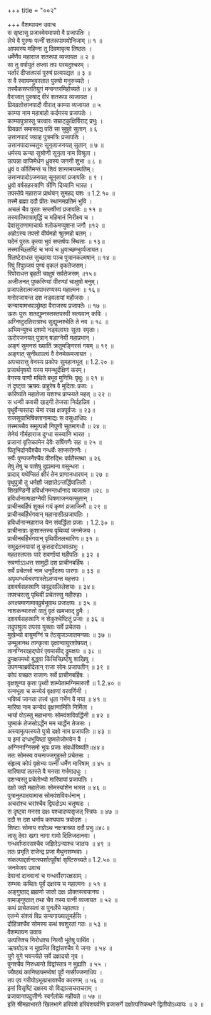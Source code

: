 +++
title = "००२"

+++
वैशम्पायन उवाच  
स सृष्टासु प्रजास्वेवमापवो वै प्रजापतिः ।  
लेभे वै पुरुषः पत्नीं शतरूपामयोनिजाम् ॥ १ ॥  
आपवस्य महिम्ना तु दिवमावृत्य तिष्ठतः ।  
धर्मेणैव महाराज शतरूपा व्यजायत ॥ २ ॥  
सा तु वर्षायुतं तप्त्वा तपः परमदुश्चरम् ।  
भर्तारं दीप्ततपसं पुरुषं प्रत्यपद्यत ॥ ३ ॥  
स वै स्वायम्भुवस्तात पुरुषो मनुरुच्यते ।  
तस्यैकसप्ततियुगं मन्वन्तरमिहोच्यते ॥ ४ ॥  
वैराजात् पुरुषाद् वीरं शतरूपा व्यजायत ।  
प्रियव्रतोत्तानपादौ वीरात् काम्या व्यजायत ॥ ५  
काम्या नाम महाबाहो कर्दमस्य प्रजापतेः ।  
काम्यापुत्रास्तु चत्त्वारः सम्राट्कुक्षिर्विराट् प्रभुः ।  
प्रियव्रतं समासाद्य पतिं सा सुषुवे सुतान् ॥ ६  
उत्तानपादं जग्राह पुत्रमत्रिः प्रजापतिः ।  
उत्तानपादाच्चतुरः सूनृताजनयत् सुतान् ॥ ७ ॥  
धर्मस्य कन्या सुश्रोणी सूनृता नाम विश्रुता ।  
उत्पन्ना वाजिमेधेन ध्रुवस्य जननी शुभा ॥ ८ ॥  
ध्रुवं व कीर्तिमन्तं च शिवं शान्तमयस्पतिम्।  
उत्तानपादोऽजनयत् सूनृतायां प्रजापतिः ॥ ९ ।  
ध्रुवो वर्षसहस्त्राणि त्रीणि दिव्यानि भारत ।  
तपस्तेपे महाराज प्रार्थयन् सुमहद् यशः ॥ 1.2.१० ॥  
तस्मै ब्रह्मा ददौ प्रीतः स्थानमप्रतिमं भुवि ।  
अचलं चैव पुरतः सप्तर्षीणां प्रजापतिः ॥ ११ ॥  
तस्यातिमात्रामृद्धिं च महिमानं निरीक्ष्य च ।  
देवासुराणामाचार्यः श्लोकमप्युशना जगौ ॥१२ ॥  
अहोऽस्य तपसो वीर्यमहो श्रुतमहो बलम् ।  
यदेनं पुरतः कृत्वा भुवं सप्तर्षयः स्थिताः ॥ १३॥  
तस्माच्छ्लिष्टिं च भव्यं च ध्रुवाच्छम्भुर्व्यजायत।  
श्लिष्टेराधत्त सुच्छाया पञ्च पुत्रानकल्मषान् ॥ १४ ॥  
रिपुं रिपुञ्जयं पुण्यं वृकलं वृकतेजसम्।  
रिपोराधत्त बृहती चाक्षुषं सर्वतेजसम् ॥१५॥  
अजीजनत् पुष्करिण्यां वीरण्यां चाक्षुषो मनुम्।  
प्रजापतेरात्मजायामरण्यस्य महात्मनः ॥ १६॥  
मनोरजायन्त दश नड्वलायां महौजसः ।  
कन्यायामभवञ्छ्रेष्ठा वैराजस्य प्रजापतेः ॥ १७ ॥  
ऊरुः पुरुः शतद्युम्नस्तस्तपस्वी सत्यवान् कविः ।  
अग्निष्टुदतिरात्रश्च सुद्युम्नश्चेति ते नव ॥ १८ ॥  
अभिमन्युश्च दशमो नड्वलायाः सुताः स्मृताः।  
ऊरोरजनयत् पुत्रान् षडाग्नेयी महाप्रभान् ।  
अङ्गं सुमनसं ख्यातिं क्रतुमङ्गिरसं गयम् ॥ १९ ॥  
अङ्गात् सुनीथापत्यं वै वेनमेकमजायत ।  
अपचारात्तु वेनस्य प्रकोपः सुमहानभूत् ॥ 1.2.२० ॥  
प्रजार्थमृषयो यस्य ममन्थुर्दक्षिणं करम्।  
वेनस्य पाणौ मथिते बभूव मुनिभिः पृथुः ॥ २१ ॥  
तं दृष्ट्वा ऋषयः प्राहुरेष वै मुदिताः प्रजाः ।  
करिष्यति महातेजा यशश्च प्राप्स्यते महत् ॥ २२ ॥  
स धन्वी कवची खड्गी तेजसा निर्दहन्निव ।  
पृथुर्वैन्यस्तदा चेमां ररक्ष क्षत्रपूर्वजः ॥ २३॥  
राजसूयाभिषिक्तानामाद्यः स वसुधाधिपः ।  
तस्माच्चैव समुत्पन्नौ निपुणौ सुतमागधौ ॥ २४ ॥  
तेनेयं गौर्महाराज दुग्धा सस्यानि भारत ।  
प्रजानां वृत्तिकामेन देवैः सर्षिगणैः सह ॥ २५ ॥  
पितृभिर्दानवैश्चैव गन्धर्वैः साप्सरोगणैः ।  
सर्पैः पुण्यजनैश्चैव वीरुद्भिः पर्वतैस्तथा ॥ २६  
तेषु तेषु च पाशेषु दुह्यमाना वसुन्धरा ।  
प्रादाद् यथेप्सितं क्षीरं तेन प्राणानधारयन् ॥ २७ ॥  
पृथुपुत्रौ तु धर्मज्ञौ जज्ञातेऽन्तर्द्धिपालितौ ।  
शिखण्डिनी हविर्धानमन्तर्धानाद व्यजायत ॥२८ ॥  
हविर्धानात्षडाग्नेयी धिषणाजनयत्सुतान् ।  
प्राचीनबर्हिषं शुक्लं गयं कृष्णं व्रजाजिनौ ॥ २९ ॥  
प्राचीनबर्हिर्भगवान् महानासीत्प्रजापतिः ।  
हविर्धानान्महाराज येन संवर्द्धिता प्रजाः । 1.2.३० ॥  
प्राचीनाग्राः कुशास्तस्य पृथिव्यां जनमेजय ।  
प्राचीनबर्हिर्भगवान् पृथिवीतलचारिणः॥ ३१ ॥  
समुद्रतनयायां तु कृतदारोऽभवत्प्रभुः ।  
महतस्तपसः पारे सवर्णायां महीपतिः ॥ ३२ ॥  
सवर्णाऽऽधत्त सामुद्री दश प्राचीनबर्हिषः ।  
सर्वे प्रचेतसो नाम धनुर्वेदस्य पारगाः ॥ ३३ ॥  
अपृथग्धर्मचरणास्तेऽतप्यन्त महत्तपः ।  
दशवर्षसहस्राणि समुद्रसलिलेशयाः ॥ ३४॥  
तपश्चरत्सु पृथिवीं प्रचेतस्सु महीरुहाः ।  
अरक्ष्यमाणामावव्रुर्बभूवाथ प्रजाक्षयः ॥ ३५ ॥  
नाशकन्मारुतो वातुं वृतं खमभवद् द्रुमैः ।  
दशवर्षसहस्राणि न शेकुश्चेष्टितुं प्रजाः ॥ ३६ ॥  
तदुपश्रुत्य तपसा युक्ताः सर्वे प्रचेतसः ।  
मुखेभ्यो वायुमग्निं च तेऽसृजञ्जातमन्यवः ॥ ३७ ॥  
उन्मूलानथ तान्कृत्वा वृक्षान्वायुरशोषयत्।  
तानग्निरदहद्घोरं एवमासीद् द्रुमक्षयः ॥ ३८ ॥  
द्रुमक्षयमथो बुद्ध्वा किंचिच्छिष्टेषु शाखिषु ।  
उपगम्याब्रवीदेतान् राजा सोमः प्रजापतीन् ॥ ३९ ॥  
कोपं यच्छत राजानः सर्वे प्राचीनबर्हिषः ।  
वृक्षशून्या कृता पृथ्वी शाम्येतामग्निमारुतौ ॥ 1.2.४० ॥  
रत्नभूता च कन्येयं वृक्षाणां वरवर्णिनी ।  
भविष्यं जानता तत्त्वं धृता गर्भेण वै मया ॥ ४१ ॥  
मारिषा नाम कन्येयं वृक्षाणामिति निर्मिता ।  
भार्या वोऽस्तु महाभागाः सोमवंशविवर्द्धिनी ॥ ४२ ॥  
युष्माकं तेजसोऽर्द्धेन मम चार्द्धेन तेजसः ।  
अस्यामुत्पत्स्यते पुत्रो दक्षो नाम प्रजापतिः ॥ ४३ ॥  
य इमां दग्धभूयिष्ठां युष्मत्तेजोमयेन वै ।  
अग्निनाग्निसमो भूयः प्रजाः संवर्धयिष्यति॥४४॥  
ततः सोमस्य वचनाज्जगृहुस्ते प्रचेतसः ।  
संहृत्य कोपं वृक्षेभ्यः पत्नीं धर्मेण मारिषाम् ॥ ४५ ॥  
मारिषायां ततस्ते वै मनसा गर्भमादधुः ।  
दशभ्यस्तु प्रचेतोभ्यो मारिषायां प्रजापतिः ।  
दक्षो जज्ञे महातेजाः सोमस्यांशेन भारत ॥ ४६ ॥  
पुत्रानुत्पादयामास सोमवंशविवर्धनान् ।  
अचरांश्च चरांश्चैव द्विपदोऽथ चतुष्पदः ।  
स दृष्ट्वा मनसा दक्षः पश्चादप्यसृजत् स्त्रियः ॥ ४७ ॥  
ददौ स दश धर्माय कश्यपाय त्रयोदश ।  
शिष्टाः सोमाय राज्ञेऽथ नक्षत्राख्या ददौ प्रभुः॥४८॥  
तासु देवाः खगा नागा गावो दितिजदानवाः ।  
गन्धर्वाप्सरसश्चैव जज्ञिरेऽन्याश्च जातयः ॥ ४९ ॥  
ततः प्रभृति राजेन्द्र प्रजा मैथुनसम्भवाः ।  
संकल्पाद्दर्शनात्स्पर्शात्पूर्वेषां सृष्टिरुच्यते॥ 1.2.५० ॥  
जनमेजय उवाच  
देवानां दानवानां च गन्धर्वोरगरक्षसाम् ।  
सम्भवः कथितः पूर्वं दक्षस्य च महात्मनः ॥ ५१ ॥  
अङ्गुष्ठाद् ब्रह्मणो जातो दक्षः प्रोक्तस्त्वयानघ ।  
वामाङ्गुष्ठात् तथा चैव तस्य पत्नी व्यजायत ॥ ५२ ॥  
कथं प्राचेतसत्वं स पुनर्लेभे महातपाः ।  
एतन्मे संशयं विप्र सम्यगाख्यातुमर्हसि ।  
दौहित्रश्चैव सोमस्य कथं श्वशुरतां गतः ॥ ५३ ॥  
वैशम्पायन उवाच  
उत्पत्तिश्च निरोधश्च नित्यौ भूतेषु पार्थिव ।  
ऋषयोऽत्र न मुह्यन्ति विद्वांसश्चैव ये जनाः ॥ ५४ ॥  
युगे युगे भवन्त्येते सर्वे दक्षादयो नृप ।  
पुनश्चैव निरुध्यन्ते विद्वांस्तत्र न मुह्यति ॥ ५५ ।  
ज्यैष्ठ्यं कानिष्ठ्यमप्येषां पूर्वे नासीज्जनाधिप ।  
तप एव गरीयोऽभूत्प्रभावश्चैव कारणम् ॥ ५६ ॥  
इमां विसृष्टिं दक्षस्य यो विद्यात्सचराचराम् ।  
प्रजावानापदुत्तीर्णः स्वर्गलोके महीयते ॥ ५७ ॥  
इति श्रीमहाभारते खिलभागे हरिवंशे हरिवंशपर्वणि प्रजासर्गे दक्षोत्पत्तिकथने द्वितीयोऽध्यायः ॥ २ ॥